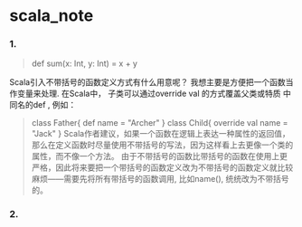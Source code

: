 # scala_note
### 1.

> def sum(x: Int, y: Int) = x + y

Scala引入不带括号的函数定义方式有什么用意呢？ 我想主要是方便把一个函数当作变量来处理. 在Scala中， 子类可以通过override val 的方式覆盖父类或特质
中同名的def , 
例如：

>class Father{
   def name = "Archer"
}
class Child{
   override val name = "Jack"
}
Scala作者建议，如果一个函数在逻辑上表达一种属性的返回值，那么在定义函数时尽量使用不带括号的写法，因为这样看上去更像一个类的属性，而不像一个方法。
由于不带括号的函数比带括号的函数在使用上更严格，因此将来要把一个带括号的函数定义改为不带括号的函数定义就比较麻烦——需要先将所有带括号的函数调用,
比如name(), 统统改为不带括号的。

### 2.
